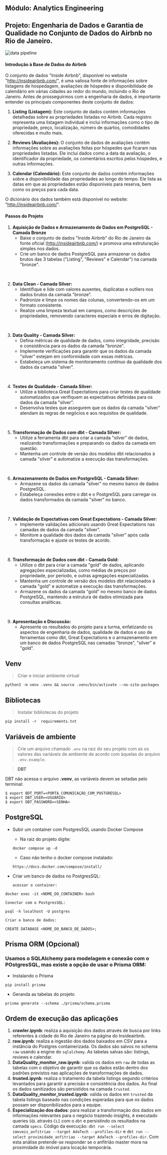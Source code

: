 ## Módulo: Analytics Engineering

## Projeto: Engenharia de Dados e Garantia de Qualidade no Conjunto de Dados do Airbnb no Rio de Janeiro.

![data pipeline](doc/PROJ5_analytics-engineering_data-pipeline.jpg)

#### Introdução à Base de Dados do Airbnb

O conjunto de dados "Inside Airbnb", disponível no website "http://insideairbnb.com/", é uma valiosa fonte de informações sobre listagens de hospedagem, avaliações de hóspedes e disponibilidade de calendário em várias cidades ao redor do mundo, incluindo o Rio de Janeiro. Antes de prosseguirmos com a engenharia de dados, é importante entender os principais componentes deste conjunto de dados:

1. **Listing (Listagem):** Este conjunto de dados contém informações detalhadas sobre as propriedades listadas no Airbnb. Cada registro representa uma listagem individual e inclui informações como o tipo de propriedade, preço, localização, número de quartos, comodidades oferecidas e muito mais.

2. **Reviews (Avaliações):** O conjunto de dados de avaliações contém informações sobre as avaliações feitas por hóspedes que ficaram nas propriedades listadas. Ele inclui dados como a data da avaliação, o identificador da propriedade, os comentários escritos pelos hóspedes, e outras informações.

3. **Calendar (Calendário):** Este conjunto de dados contém informações sobre a disponibilidade das propriedades ao longo do tempo. Ele lista as datas em que as propriedades estão disponíveis para reserva, bem como os preços para cada data.

O dicionário dos dados também está disponível no website: "http://insideairbnb.com/".

#### Passos do Projeto

1. **Aquisição de Dados e Armazenamento de Dados em PostgreSQL - Camada Bronze**
   - Baixe o conjunto de dados "Inside Airbnb" do Rio de Janeiro da fonte oficial (http://insideairbnb.com/) e promova uma estruturação simples nos dados.
   - Crie um banco de dados PostgreSQL para armazenar os dados brutos das 3 tabelas ("Listing", "Reviews" e Calendar") na camada "bronze".

<br>

2. **Data Clean - Camada Silver:**
   - Identifique e lide com valores ausentes, duplicatas e outliers nos dados brutos da camada "bronze".
   - Padronize e limpe os nomes das colunas, convertendo-os em um formato consistente.
   - Realize uma limpeza textual em campos, como descrições de propriedades, removendo caracteres especiais e erros de digitação.

<br>

3. **Data Quality - Camada Silver:**
   - Defina métricas de qualidade de dados, como integridade, precisão e consistência para os dados da camada "bronze".
   - Implemente verificações para garantir que os dados da camada "silver" estejam em conformidade com essas métricas.
   - Estabeleça um sistema de monitoramento contínuo da qualidade dos dados da camada "silver".

<br>

4. **Testes de Qualidade - Camada Silver:**
   - Utilize a biblioteca Great Expectations para criar testes de qualidade automatizados que verifiquem as expectativas definidas para os dados da camada "silver".
   - Desenvolva testes que assegurem que os dados da camada "silver" atendam às regras de negócios e aos requisitos de qualidade.

<br>

5. **Transformação de Dados com dbt - Camada Silver:**
   - Utilize a ferramenta dbt para criar a camada "silver" de dados, realizando transformações e preparando os dados da camada em questão.
   - Mantenha um controle de versão dos modelos dbt relacionados à camada "silver" e automatize a execução das transformações.

<br>

6. **Armazenamento de Dados em PostgreSQL - Camada Silver:**
   - Armazene os dados da camada "silver" no mesmo banco de dados PostgreSQL.
   - Estabeleça conexões entre o dbt e o PostgreSQL para carregar os dados transformados da camada "silver" no banco.

<br>

7. **Validação de Expectativas com Great Expectations - Camada Silver:**
   - Implemente validações adicionais usando Great Expectations nas camadas de dados da camada "silver".
   - Monitore a qualidade dos dados da camada "silver" após cada transformação e ajuste os testes de acordo.

<br>

8. **Transformação de Dados com dbt - Camada Gold:**
   - Utilize o dbt para criar a camada "gold" de dados, aplicando agregações especializadas, como médias de preços por propriedade, por período, e outras agregações especializadas.
   - Mantenha um controle de versão dos modelos dbt relacionados à camada "gold" e automatize a execução das transformações.
   - Armazene os dados da camada "gold" no mesmo banco de dados PostgreSQL, mantendo a estrutura de dados otimizada para consultas analíticas.

<br>

9.  **Apresentação e Discussão:**
    - Apresente os resultados do projeto para a turma, enfatizando os aspectos de engenharia de dados, qualidade de dados e uso de ferramentas como dbt, Great Expectations e o armazenamento em um banco de dados PostgreSQL nas camadas "bronze", "silver" e "gold".

## Venv

> Criar e iniciar ambiente virtual

```
python3 -m venv .venv && source .venv/bin/activate --no-site-packages
```

## Bibliotecas

> Instalar bibliotecas do projeto

```
pip install -r  requirements.txt
```

## Variáveis de ambiente

> Crie um arquivo chamado `.env` na raiz do seu projeto com as os valores das variáveis de ambiente de acordo com àquelas do arquivo `.env.example`.

> **DBT**

DBT não acessa o arquivo **.venv**, as variáveis devem se setadas pelo terminal:

```
$ export BDT_PORT=<PORTA_COMUNICAÇÃO_COM_POSTGRESQL>
$ export DBT_USER=<USUÁRIO>
$ export DBT_PASSWORD=<SENHA>
```

## PostgreSQL

- Subir um container com PostgresSQL usando Docker Compose

  - Na raiz do projeto digite:

  ```
  docker compose up -d
  ```

  - Caso não tenho o docker compose instalado:

  ```
  https://docs.docker.com/compose/install/
  ```

- Criar um banco de dados no PostgresSQL:

  `acessar o container:`

```
docker exec -it <NOME_DO_CONTAINER> bash
```

`Conectar com o PostgresSQL:`

```
psql -h localhost -U postgres
```

`Criar o banco de dados:`

```
CREATE DATABASE <NOME_DO_BANCO_DE_DADOS>;
```

## Prisma ORM (Opcional)

### Usamos o SQLAlchemy para modelagem e conexão com o POstgresSQL, mas existe a opção de usar o Prisma ORM:

- Instalando o Prisma

```
pip install prisma
```

- Geranda as tabelas do projeto

```
prisma generate --schema ./prisma/schema.prisma
```

## Ordem de execução das aplicações

1. **crawler.ipynb**: realiza a aquisição dos dados através de busca por links referentes à cidade do Rio de Janeiro na página do Insideairbnb.
2. **raw.ipynb**: realiza a ingestão dos dados baixados em CSV para a instância do Postgres containerizada. Os dados são salvos no schema `raw` usando a engine do `sqlalchemy`. As tabelas salvas são: listings, reviews e calendar.
3. **DataQuality_monitor_raw.ipynb**: valida os dados em `raw` de todas as tabelas com o objetivo de garantir que os dados estão dentro dos padrões previstos nas aplicações de transformações de dados.
4. **trusted.ipynb**: realiza o tratamento da tabela listings segundo critérios levantados para garantir a precisão e consistência dos dados. Ao final os dados sanitizados são persistidos na camada `trusted`.
5. **DataQuality_monitor_trusted.ipynb**: valida os dados em `trusted` da tabela listings baseado nas condições esperadas para que os dados possam ser disponibilizados para a equipe.
6. **Especialização dos dados**: para realizar a transformação dos dados em informações relevantes para o negócio trazendo insights, é executado queries `SQL` através `CLI` com o `dbt` e persistindo os resultados na camada `specs`. Código da execução: `dbt run --select imoveis_anfitriao --target AdaTech --profiles-dir` e `dbt run --select proximidade_anfitriao --target AdaTech --profiles-dir`. Com esta análise pretende-se responder se o anfitrião master mora na proximidade do imóvel para locação temporária.
